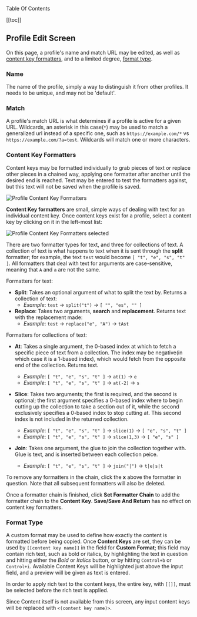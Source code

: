 Table Of Contents

[[toc]]

## Profile Edit Screen

On this page, a profile's name and match URL may be edited, as well as [content key formatters](#content-key-formatters), and to a limited degree, [format type](#format-type).

### Name

The name of the profile, simply a way to distinguish it from other profiles. It needs to be unique, and may not be 'default'.

### Match

A profile's match URL is what determines if a profile is active for a given URL. Wildcards, an asterisk in this case(`*`) may be used to match a generalized url instead of a specific one, such as `https://example.com/*` vs `https://example.com/?a=test`. Wildcards will match one or more characters.

### Content Key Formatters

Content keys may be formatted individually to grab pieces of text or replace other pieces in a chained way, applying one formatter after another until the desired end is reached. Text may be entered to test the formatters against, but this text will not be saved when the profile is saved.

![Profile Content Key Formatters](/assets/web-kv-dg-profiles-1.jpg)

**Content Key formatters** are small, simple ways of dealing with text for an individual content key. Once content keys exist for a profile, select a content key by clicking on it in the left-most list:

![Profile Content Key Formatters selected](/assets/web-kv-dg-profiles-2.jpg)

There are two formatter types for text, and three for collections of text. A collection of text is what happens to text when it is sent through the **split** formatter; for example, the text `test` would become `[ "t", "e", "s", "t" ]`. All formatters that deal with text for arguments are case-sensitive, meaning that `A` and `a` are not the same.

Formatters for text:

- **Split**: Takes an optional argument of what to split the text by. Returns a collection of text:
  - _Example_: `test` -> `split("t")` -> `[ "", "es", "" ]`
- **Replace**: Takes two arguments, **search** and **replacement**. Returns text with the replacement made:
  - _Example_: `test` -> `replace("e", "A")` -> `tAst`

Formatters for collections of text:

- **At**: Takes a single argument, the 0-based index at which to fetch a specific piece of text from a collection. The index may be negative(in which case it is a 1-based index), which would fetch from the opposite end of the collection. Returns text.

  - _Example_: `[ "t", "e", "s", "t" ]` -> `at(1)` -> `e`
  - _Example_: `[ "t", "e", "s", "t" ]` -> `at(-2)` -> `s`

- **Slice**: Takes two arguments; the first is required, and the second is optional; the first argument specifies a 0-based index where to begin cutting up the collection to take a section out of it, while the second exclusively specifies a 0-based index to stop cutting at. This second index is not included in the returned collection.
  - _Example_: `[ "t", "e", "s", "t" ]` -> `slice(1)` -> `[ "e", "s", "t" ]`
  - _Example_: `[ "t", "e", "s", "t" ]` -> `slice(1,3)` -> `[ "e", "s" ]`
- **Join**: Takes one argument, the glue to join the collection together with. Glue is text, and is inserted between each collection peice.
  - _Example_: `[ "t", "e", "s", "t" ]` -> `join("|")` -> `t|e|s|t`

To remove any formatters in the chain, click the **x** above the formatter in question. Note that all subsequent formatters will also be deleted.

Once a formatter chain is finished, click **Set Formatter Chain** to add the formatter chain to the **Content Key**. **Save/Save And Return** has no effect on content key formatters.

### Format Type

A custom format may be used to define how exactly the content is formatted before being copied. Once **Content Keys** are set, they can be used by `[[content key name]]` in the field for **Custom Format**; this field may contain rich text, such as bold or italics, by highlighting the text in question and hitting either the _Bold_ or _Italics_ button, or by hitting `Control+b` or `Control+i`. Available Content Keys will be highlighted just above the input field, and a preview will be given as text is entered.

In order to apply rich text to the content keys, the entire key, with `[[]]`, must be selected before the rich text is applied.

Since Content itself is not available from this screen, any input content keys will be replaced with `<(content key name)>`.

<ZoomImg src="/assets/web-kv-dg-profiles-4.jpg" />
